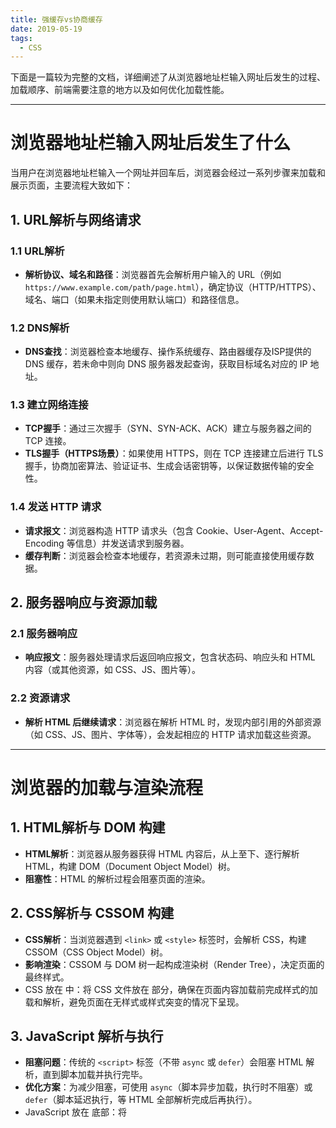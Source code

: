```yaml
---
title: 强缓存vs协商缓存
date: 2019-05-19
tags:
  - CSS
---
```




下面是一篇较为完整的文档，详细阐述了从浏览器地址栏输入网址后发生的过程、加载顺序、前端需要注意的地方以及如何优化加载性能。

---

# 浏览器地址栏输入网址后发生了什么

当用户在浏览器地址栏输入一个网址并回车后，浏览器会经过一系列步骤来加载和展示页面，主要流程大致如下：

## 1. URL解析与网络请求

### 1.1 URL解析  
- **解析协议、域名和路径**：浏览器首先会解析用户输入的 URL（例如 `https://www.example.com/path/page.html`），确定协议（HTTP/HTTPS）、域名、端口（如果未指定则使用默认端口）和路径信息。

### 1.2 DNS解析  
- **DNS查找**：浏览器检查本地缓存、操作系统缓存、路由器缓存及ISP提供的 DNS 缓存，若未命中则向 DNS 服务器发起查询，获取目标域名对应的 IP 地址。

### 1.3 建立网络连接  
- **TCP握手**：通过三次握手（SYN、SYN-ACK、ACK）建立与服务器之间的 TCP 连接。
- **TLS握手（HTTPS场景）**：如果使用 HTTPS，则在 TCP 连接建立后进行 TLS 握手，协商加密算法、验证证书、生成会话密钥等，以保证数据传输的安全性。

### 1.4 发送 HTTP 请求  
- **请求报文**：浏览器构造 HTTP 请求头（包含 Cookie、User-Agent、Accept-Encoding 等信息）并发送请求到服务器。
- **缓存判断**：浏览器会检查本地缓存，若资源未过期，则可能直接使用缓存数据。

## 2. 服务器响应与资源加载

### 2.1 服务器响应  
- **响应报文**：服务器处理请求后返回响应报文，包含状态码、响应头和 HTML 内容（或其他资源，如 CSS、JS、图片等）。

### 2.2 资源请求  
- **解析 HTML 后继续请求**：浏览器在解析 HTML 时，发现内部引用的外部资源（如 CSS、JS、图片、字体等），会发起相应的 HTTP 请求加载这些资源。

---

# 浏览器的加载与渲染流程

## 1. HTML解析与 DOM 构建
- **HTML解析**：浏览器从服务器获得 HTML 内容后，从上至下、逐行解析 HTML，构建 DOM（Document Object Model）树。
- **阻塞性**：HTML 的解析过程会阻塞页面的渲染。

## 2. CSS解析与 CSSOM 构建
- **CSS解析**：当浏览器遇到 `<link>` 或 `<style>` 标签时，会解析 CSS，构建 CSSOM（CSS Object Model）树。
- **影响渲染**：CSSOM 与 DOM 树一起构成渲染树（Render Tree），决定页面的最终样式。
- CSS 放在 <head> 中：将 CSS 文件放在 <head> 部分，确保在页面内容加载前完成样式的加载和解析，避免页面在无样式或样式突变的情况下呈现。
## 3. JavaScript 解析与执行
- **阻塞问题**：传统的 `<script>` 标签（不带 `async` 或 `defer`）会阻塞 HTML 解析，直到脚本加载并执行完毕。
- **优化方案**：为减少阻塞，可使用 `async`（脚本异步加载，执行时不阻塞）或 `defer`（脚本延迟执行，等 HTML 全部解析完成后再执行）。
- JavaScript 放在 <body> 底部：将 <script> 标签放在 <body> 底部，确保在页面内容和样式加载完成后再加载和执行脚本，避免阻塞页面的解析和渲染。

## 4. 构建渲染树、布局与绘制
- **渲染树构建**：将 DOM 树和 CSSOM 树结合，生成渲染树，其中每个节点都是需要呈现的对象，并计算它们的样式和位置。
- **Layout（回流）**：浏览器根据渲染树计算每个节点的几何属性（位置和尺寸）。
- **Painting（绘制）**：根据渲染树的内容，将各个节点绘制到屏幕上。

## 5. 合成与显示
- **合成层**：浏览器会将页面分成多个图层，进行合成处理（尤其在启用硬件加速时），最后显示在屏幕上。

---

# 前端需要注意的加载顺序及优化策略

## 1. 资源加载顺序的注意点
- **优先加载关键资源**：确保影响页面首屏渲染的 CSS 和 JavaScript 优先加载；将不影响首屏的资源延迟加载或异步加载。
- **减少阻塞**：使用 `async` 或 `defer` 加载脚本，避免阻塞 HTML 解析。对于非关键 JS，可考虑放在页面底部。
- **利用缓存**：合理设置 HTTP 缓存头部（如 ETag、Cache-Control 等），减少不必要的网络请求。
- **合并与压缩**：将多个 CSS、JS 文件合并为一个文件，并使用工具压缩代码，减少请求次数和文件体积。

## 2. 优化加载性能的策略

### 2.1 使用 CDN 加速资源加载
- **静态资源托管**：将常用的库（如 jQuery、React、Vue 等）部署在 CDN 上，利用地理位置优势加快加载速度。

### 2.2 资源预加载与预取
- **预加载（preload）**：使用 `<link rel="preload">` 告诉浏览器优先加载关键资源。
  
  ```html
  <link rel="preload" href="styles.css" as="style">
  ```

- **预取（prefetch）**：对于将来可能需要的资源，使用 `<link rel="prefetch">`，在空闲时间加载。
  
  ```html
  <link rel="prefetch" href="next-page.js">
  ```

### 2.3 懒加载（Lazy Loading）
- **图片和非关键资源**：利用懒加载技术，仅在用户滚动到相应位置时加载图片或其他资源。
  
  ```html
  <img src="placeholder.jpg" data-src="real-image.jpg" class="lazy">
  ```

  使用 JavaScript 监听滚动事件来加载真正的图片。

### 2.4 服务端渲染与代码分割
- **服务端渲染（SSR）**：减少前端渲染时间，提升首屏加载速度。
- **代码分割**：使用 Webpack 或 Vite 的代码分割功能，将应用拆分成多个小模块，按需加载，减少首屏下载量。

---

# 实际应用示例

### 示例 1：使用 `async` 和 `defer` 优化脚本加载
- defer 属性：脚本会在 HTML 解析完成后执行，多个带 defer 的脚本会按照顺序执行。

- async 属性：脚本会异步加载并立即执行，多个带 async 的脚本执行顺序不确定。

```html
<!DOCTYPE html>
<html lang="en">
<head>
  <meta charset="UTF-8">
  <title>加载优化示例</title>
  <!-- 关键 CSS 优先加载 -->
  <link rel="stylesheet" href="styles.css">
  <!-- 预加载关键 JS（如果需要） -->
  <link rel="preload" href="critical.js" as="script">
</head>
<body>
  <h1>欢迎访问优化示例页面</h1>
  <!-- 非关键脚本，使用 defer 延迟执行 -->
  <script src="non-critical.js" defer></script>
  <!-- 异步加载的脚本 -->
  <script src="analytics.js" async></script>
</body>
</html>
```

### 示例 2：使用懒加载图片

```html
<!DOCTYPE html>
<html lang="en">
<head>
  <meta charset="UTF-8">
  <title>懒加载示例</title>
  <style>
    img {
      width: 300px;
      height: 200px;
      background: #f0f0f0;
    }
  </style>
</head>
<body>
  <h1>图片懒加载示例</h1>
  <img data-src="real-image1.jpg" class="lazy" alt="Image 1">
  <img data-src="real-image2.jpg" class="lazy" alt="Image 2">
  <script>
    document.addEventListener("DOMContentLoaded", function() {
      const lazyImages = document.querySelectorAll('img.lazy');
      const observer = new IntersectionObserver((entries, observer) => {
        entries.forEach(entry => {
          if (entry.isIntersecting) {
            const img = entry.target;
            img.src = img.getAttribute('data-src');
            img.classList.remove('lazy');
            observer.unobserve(img);
          }
        });
      });
      lazyImages.forEach(img => observer.observe(img));
    });
  </script>
</body>
</html>
```

---

# 总结

从浏览器地址栏输入网址到页面渲染完成，经历了 URL 解析、DNS 查询、TCP/TLS 握手、HTTP 请求与响应、HTML/CSS/JS 的加载和解析，再到渲染树构建、布局与绘制等一系列过程。前端开发者应注意：  
- 合理安排资源加载顺序，确保首屏关键资源优先加载；  
- 避免阻塞性加载（使用 async、defer）；  
- 利用缓存、CDN、预加载/预取、懒加载等技术提升页面加载速度；  
- 使用服务端渲染、代码分割等现代技术进一步优化用户体验。

通过这些优化策略，不仅能提升页面加载性能，也能改善用户体验和 SEO 效果

## 📌**重绘（Repaint）**和**重排（Reflow**

在前端开发中，**重绘（Repaint）**和**重排（Reflow）**是浏览器渲染机制中的两个重要概念。理解它们有助于优化页面性能，提升用户体验。

**重绘（Repaint）**

当元素的外观样式（如颜色、背景等）发生变化，但不影响布局时，浏览器会重新绘制该元素，这个过程称为重绘。重绘仅涉及元素的外观更新，不会引发布局的重新计算。

**触发重绘的常见操作：**

- 更改元素的颜色、背景色、边框颜色等样式属性。
- 修改元素的可见性（如 `visibility` 属性）。

**重排（Reflow）**

当页面的布局结构发生变化，导致元素的几何属性（如尺寸、位置）需要重新计算时，浏览器会进行重排。重排会触发重新计算元素的布局，并可能导致整个页面或部分页面的重新渲染。

**触发重排的常见操作：**

- 添加或删除可见的 DOM 元素。
- 更改元素的尺寸（宽度、高度、内外边距、边框等）。
- 修改元素的定位方式（如 `position`、`top`、`left` 等）。
- 更改浏览器窗口的尺寸（触发 `resize` 事件）。
- 读取布局信息（如 `offsetWidth`、`clientHeight` 等），浏览器为确保数据准确性，会先进行重排。

**重绘与重排的关系**

重排一定会导致重绘，因为布局的变化需要重新绘制元素；但重绘不一定会引发重排，因为外观的变化可能不涉及布局的调整。

**性能影响**

重排和重绘都会消耗浏览器的计算资源，频繁的重排尤其影响性能，可能导致页面渲染卡顿。因此，在开发中应尽量减少不必要的重排和重绘操作。

**优化建议**

- 避免频繁地对样式进行修改，尤其是会导致重排的属性。
- 对 DOM 进行批量操作，减少对页面布局的多次影响。
- 使用文档片段（`DocumentFragment`）或虚拟 DOM 技术，减少直接对真实 DOM 的操作次数。
- 避免在布局信息读取和写入之间交替进行操作，尽量将读取和写入分开，以减少重复的重排。

通过理解并优化重绘和重排，可以有效提升页面的渲染性能，提供更流畅的用户体验。 